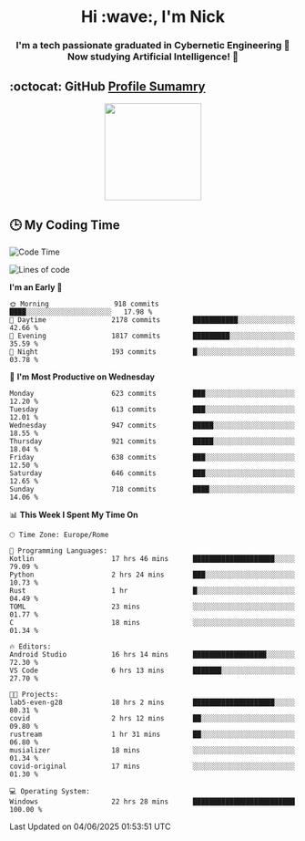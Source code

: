 <h1 align="center">Hi :wave:, I'm Nick</h1>

<h3 align="center">I'm a tech passionate graduated in Cybernetic Engineering 🤖<br>
Now studying Artificial Intelligence! 🧠</h3>


## :octocat: GitHub <a href="https://github.com/vn7n24fzkq/github-profile-summary-cards">Profile Sumamry</a>

<p align="center">
   <img style="height:170px;display:inline-block"  src="http://github-profile-summary-cards.vercel.app/api/cards/profile-details?username=CodeClimberNT&theme=github_dark" />
<!--    <img style="height:170px;display:inline-block"  src="http://github-profile-summary-cards.vercel.app/api/cards/repos-per-language?username=CodeClimberNT&theme=github_dark&exclude=" /> -->
</p>

 ## :clock3: My Coding Time 
 
<!--START_SECTION:waka-->
![Code Time](http://img.shields.io/badge/Code%20Time-608%20hrs%2027%20mins-blue)

![Lines of code](https://img.shields.io/badge/From%20Hello%20World%20I%27ve%20Written-5.2%20million%20lines%20of%20code-blue)

**I'm an Early 🐤** 

```text
🌞 Morning                918 commits         ████░░░░░░░░░░░░░░░░░░░░░   17.98 % 
🌆 Daytime                2178 commits        ███████████░░░░░░░░░░░░░░   42.66 % 
🌃 Evening                1817 commits        █████████░░░░░░░░░░░░░░░░   35.59 % 
🌙 Night                  193 commits         █░░░░░░░░░░░░░░░░░░░░░░░░   03.78 % 
```
📅 **I'm Most Productive on Wednesday** 

```text
Monday                   623 commits         ███░░░░░░░░░░░░░░░░░░░░░░   12.20 % 
Tuesday                  613 commits         ███░░░░░░░░░░░░░░░░░░░░░░   12.01 % 
Wednesday                947 commits         █████░░░░░░░░░░░░░░░░░░░░   18.55 % 
Thursday                 921 commits         █████░░░░░░░░░░░░░░░░░░░░   18.04 % 
Friday                   638 commits         ███░░░░░░░░░░░░░░░░░░░░░░   12.50 % 
Saturday                 646 commits         ███░░░░░░░░░░░░░░░░░░░░░░   12.65 % 
Sunday                   718 commits         ████░░░░░░░░░░░░░░░░░░░░░   14.06 % 
```


📊 **This Week I Spent My Time On** 

```text
🕑︎ Time Zone: Europe/Rome

💬 Programming Languages: 
Kotlin                   17 hrs 46 mins      ████████████████████░░░░░   79.09 % 
Python                   2 hrs 24 mins       ███░░░░░░░░░░░░░░░░░░░░░░   10.73 % 
Rust                     1 hr                █░░░░░░░░░░░░░░░░░░░░░░░░   04.49 % 
TOML                     23 mins             ░░░░░░░░░░░░░░░░░░░░░░░░░   01.77 % 
C                        18 mins             ░░░░░░░░░░░░░░░░░░░░░░░░░   01.34 % 

🔥 Editors: 
Android Studio           16 hrs 14 mins      ██████████████████░░░░░░░   72.30 % 
VS Code                  6 hrs 13 mins       ███████░░░░░░░░░░░░░░░░░░   27.70 % 

🐱‍💻 Projects: 
lab5-even-g28            18 hrs 2 mins       ████████████████████░░░░░   80.31 % 
covid                    2 hrs 12 mins       ██░░░░░░░░░░░░░░░░░░░░░░░   09.80 % 
rustream                 1 hr 31 mins        ██░░░░░░░░░░░░░░░░░░░░░░░   06.80 % 
musializer               18 mins             ░░░░░░░░░░░░░░░░░░░░░░░░░   01.34 % 
covid-original           17 mins             ░░░░░░░░░░░░░░░░░░░░░░░░░   01.30 % 

💻 Operating System: 
Windows                  22 hrs 28 mins      █████████████████████████   100.00 % 
```


 Last Updated on 04/06/2025 01:53:51 UTC
<!--END_SECTION:waka-->

